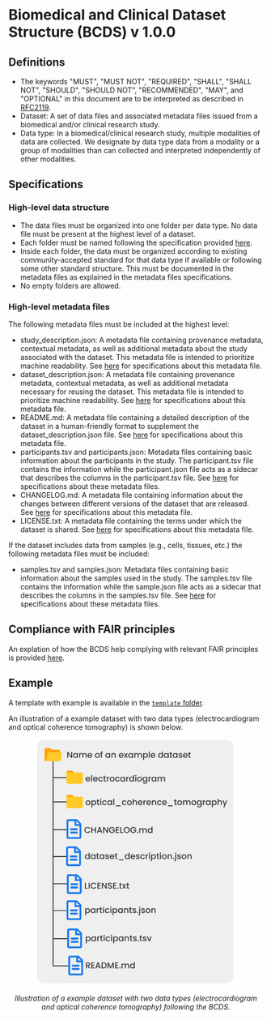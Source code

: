 # Biomedical and Clinical Dataset Structure (BCDS) v 1.0.0

## Definitions

- The keywords "MUST", "MUST NOT", "REQUIRED", "SHALL", "SHALL NOT", "SHOULD", "SHOULD NOT", "RECOMMENDED", "MAY", and "OPTIONAL" in this document are to be interpreted as described in [RFC2119](https://www.ietf.org/rfc/rfc2119.txt).
- Dataset: A set of data files and associated metadata files issued from a biomedical and/or clinical research study.
- Data type: In a biomedical/clinical research study, multiple modalities of data are collected. We designate by data type data from a modality or a group of modalities than can collected and interpreted independently of other modalities.

## Specifications

### High-level data structure
- The data files must be organized into one folder per data type. No data file must be present at the highest level of a dataset. 
- Each folder must be named following the specification provided [here](folder_naming/folder_naming_specs.md). 
- Inside each folder, the data must be organized according to existing community-accepted standard for that data type if available or following some other standard structure. This must be documented in the metadata files as explained in the metadata files specifications. 
- No empty folders are allowed.

### High-level metadata files
The following metadata files must be included at the highest level:
- study_description.json: A metadata file containing provenance metadata, contextual metadata, as well as additional metadata about the study associated with the dataset. This metadata file is intended to prioritize machine readability. See [here](metadata_files/study_description_specs.md) for specifications about this metadata file. 
- dataset_description.json: A metadata file containing provenance metadata, contextual metadata, as well as additional metadata necessary for reusing the dataset. This metadata file is intended to prioritize machine readability. See [here](metadata_files/dataset_description_specs.md) for specifications about this metadata file. 
- README.md: A metadata file containing a detailed description of the dataset in a human-friendly format to supplement the dataset_description.json file. See [here](metadata_files/readme_specs.md) for specifications about this metadata file. 
- participants.tsv and participants.json: Metadata files containing basic information about the participants in the study. The participant.tsv file contains the information while the participant.json file acts as a sidecar that describes the columns in the participant.tsv file. See [here](metadata_files/participants_specs.md) for specifications about these metadata files. 
- CHANGELOG.md: A metadata file containing information about the changes between different versions of the dataset that are released. See [here](metadata_files/changelog_specs.md) for specifications about this metadata file. 
- LICENSE.txt: A metadata file containing the terms under which the dataset is shared. See [here](metadata_files/license_specs.md) for specifications about this metadata file. 

If the dataset includes data from samples (e.g., cells, tissues, etc.) the following metadata files must be included:
- samples.tsv and samples.json: Metadata files containing basic information about the samples used in the study. The samples.tsv file contains the information while the sample.json file acts as a sidecar that describes the columns in the samples.tsv file. See [here](metadata_files/samples_specs.md) for specifications about these metadata files. 

## Compliance with FAIR principles
An explation of how the BCDS help complying with relevant FAIR principles is provided [here](compliance_FAIR.md). 

## Example

A template with example is available in the [`template` folder](../../template).

An illustration of a example dataset with two data types (electrocardiogram and optical coherence tomography) is shown below.

<div align="center">
    <img src="BCDS_example.png" alt="BCDS example" width="400" height="auto" />
    <p><i> Illustration of a example dataset with two data types (electrocardiogram and optical coherence tomography) following the BCDS. </i></p>
</div>



